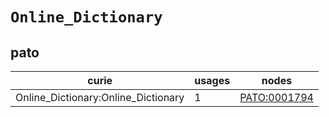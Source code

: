 # `Online_Dictionary`

## pato

| curie                               |   usages | nodes                                               |
|-------------------------------------|----------|-----------------------------------------------------|
| Online_Dictionary:Online_Dictionary |        1 | [PATO:0001794](https://bioregistry.io/PATO:0001794) |

